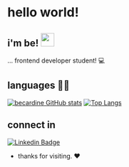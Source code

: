 # hello world!

 

## i'm be! <img src=https://github.com/TheDudeThatCode/TheDudeThatCode/blob/master/Assets/Hi.gif width="30">

 

... frontend developer student! :computer:

## languages  👨‍💻

[![becardine GitHub stats](https://github-readme-stats.vercel.app/api?username=becardine)](https://github.com/becardine/github-readme-stats) [![Top Langs](https://github-readme-stats.vercel.app/api/top-langs/?username=becardine&layout=compact)](https://github.com/becardine/github-readme-stats)
 

## connect in

[![Linkedin Badge](https://img.shields.io/badge/-LinkedIn-blue?style=flat-square&logo=Linkedin&logoColor=white&link=https://www.linkedin.com/in/becardine/)]( https://www.linkedin.com/in/becardine/)

- thanks for visiting.  ❤
